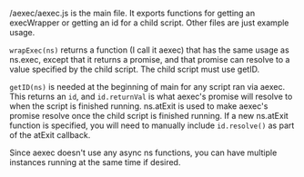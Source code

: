 /aexec/aexec.js is the main file. It exports functions for getting an execWrapper or getting an id for a child script. Other files are just example usage.

`wrapExec(ns)` returns a function (I call it aexec) that has the same usage as ns.exec, except that it returns a promise, and that promise can resolve to a value specified by the child script. The child script must use getID.

`getID(ns)` is needed at the beginning of main for any script ran via aexec. This returns an `id`, and `id.returnVal` is what aexec's promise will resolve to when the script is finished running. ns.atExit is used to make aexec's promise resolve once the child script is finished running. If a new ns.atExit function is specified, you will need to manually include `id.resolve()` as part of the atExit callback.

Since aexec doesn't use any async ns functions, you can have multiple instances running at the same time if desired.
